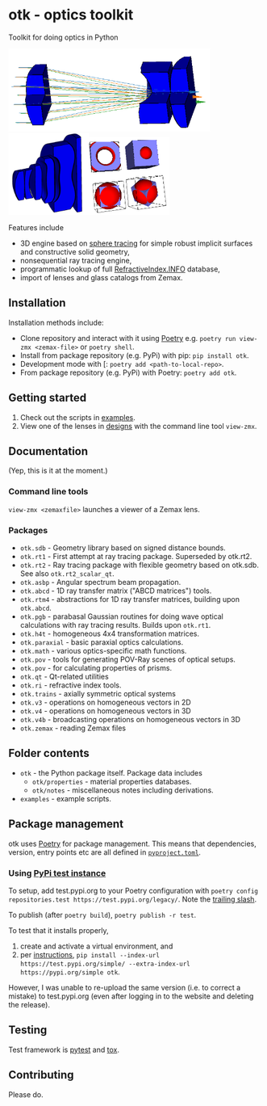 # otk - optics toolkit

Toolkit for doing optics in Python

<img src="screenshots/zemax_conic_telecentric_lens.png" width="400  " title="conic telecentric lens with rays"><img src="screenshots/cell-phone-lens.png" width="160" title="cell phone lens"><img src="screenshots/csg.png" width="160" title="cell phone lens">

Features include

* 3D engine based on [sphere tracing](https://link.springer.com/article/10.1007/s003710050084) for simple robust implicit surfaces and constructive solid geometry,
* nonsequential ray tracing engine,
* programmatic lookup of full [RefractiveIndex.INFO](https://refractiveindex.info/) database,
* import of lenses and glass catalogs from Zemax.

## Installation

Installation methods include:

* Clone repository and interact with it using [Poetry](https://python-poetry.org/) e.g. `poetry run view-zmx <zemax-file>` or `poetry shell`.
* Install from package repository (e.g. PyPi) with pip: `pip install otk`.
* Development mode with [: `poetry add <path-to-local-repo>`.
* From package repository (e.g. PyPi) with Poetry: `poetry add otk`.

## Getting started

1. Check out the scripts in [examples](./examples).
2. View one of the lenses in [designs](./designs) with the command line tool `view-zmx`.

## Documentation

(Yep, this is it at the moment.)

### Command line tools

`view-zmx <zemaxfile>` launches a viewer of a Zemax lens.

### Packages

* `otk.sdb` - Geometry library based on signed distance bounds.
* `otk.rt1` - First attempt at ray tracing package. Superseded by otk.rt2.
* `otk.rt2` - Ray tracing package with flexible geometry based on otk.sdb. See also `otk.rt2_scalar_qt`.
* `otk.asbp` - Angular spectrum beam propagation.
* `otk.abcd` - 1D ray transfer matrix ("ABCD matrices") tools.
* `otk.rtm4` - abstractions for 1D ray transfer matrices, building upon `otk.abcd`.
* `otk.pgb` - parabasal Gaussian routines for doing wave optical calculations with ray tracing results. Builds upon `otk.rt1`.
* `otk.h4t` - homogeneous 4x4 transformation matrices.
* `otk.paraxial` - basic paraxial optics calculations.
* `otk.math` - various optics-specific math functions.
* `otk.pov` - tools for generating POV-Ray scenes of optical setups.
* `otk.pov` - for calculating properties of prisms.
* `otk.qt` - Qt-related utilities
* `otk.ri` - refractive index tools.
* `otk.trains` - axially symmetric optical systems
* `otk.v3` - operations on homogeneous vectors in 2D
* `otk.v4` - operations on homogeneous vectors in 3D
* `otk.v4b` - broadcasting operations on homogeneous vectors in 3D
* `otk.zemax` - reading Zemax files

## Folder contents

* `otk` - the Python package itself. Package data includes
  * `otk/properties` - material properties databases.
  * `otk/notes` - miscellaneous notes including derivations.
* `examples` - example scripts.

## Package management

otk uses [Poetry](https://python-poetry.org/) for package management. This means that dependencies, version, entry points etc are all defined in [`pyproject.toml`](./pyproject.toml).

### Using [PyPi test instance](test.pypi.org)

To setup, add test.pypi.org to your Poetry configuration with `poetry config repositories.test https://test.pypi.org/legacy/`. Note the [trailing slash](https://github.com/python-poetry/poetry/issues/742).

To publish (after `poetry build`), `poetry publish -r test`.

To test that it installs properly,
1. create and activate a virtual environment, and
2. per [instructions](https://packaging.python.org/guides/using-testpypi/), `pip install --index-url https://test.pypi.org/simple/ --extra-index-url https://pypi.org/simple otk`.

However, I was unable to re-upload the same version (i.e. to correct a mistake) to test.pypi.org (even after logging in to the website and deleting the release).

## Testing

Test framework is [pytest](https://docs.pytest.org/en/latest/) and [tox](https://tox.readthedocs.io/en/latest/).

## Contributing

Please do.
